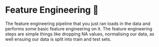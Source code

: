 # Feature Engineering 🧪

The feature engineering pipeline that you just ran loads in the data and
performs some basic feature engineering on it. The feature engineering steps are
simple things like dropping NA values, normalising our data, as well ensuing our
data is split into train and test sets.
